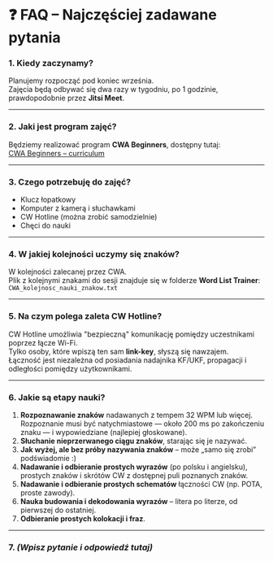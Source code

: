 # ❓ FAQ – Najczęściej zadawane pytania

### 1. Kiedy zaczynamy?  
Planujemy rozpocząć pod koniec września.  
Zajęcia będą odbywać się dwa razy w tygodniu, po 1 godzinie, prawdopodobnie przez **Jitsi Meet**.

---

### 2. Jaki jest program zajęć?  
Będziemy realizować program **CWA Beginners**, dostępny tutaj:  
[CWA Beginners – curriculum](https://cwops.org/wp-content/uploads/2025/02/Beginner-curriculum.htm)

---

### 3. Czego potrzebuję do zajęć?  
- Klucz łopatkowy  
- Komputer z kamerą i słuchawkami  
- CW Hotline (można zrobić samodzielnie)  
- Chęci do nauki

---

### 4. W jakiej kolejności uczymy się znaków?  
W kolejności zalecanej przez CWA.  
Plik z kolejnymi znakami do sesji znajduje się w folderze **Word List Trainer**:  
`CWA_kolejnosc_nauki_znakow.txt`

---

### 5. Na czym polega zaleta CW Hotline?  
CW Hotline umożliwia "bezpieczną" komunikację pomiędzy uczestnikami poprzez łącze Wi-Fi.  
Tylko osoby, które wpiszą ten sam **link-key**, słyszą się nawzajem.  
Łączność jest niezależna od posiadania nadajnika KF/UKF, propagacji i odległości pomiędzy użytkownikami.

---

### 6. Jakie są etapy nauki?  
1. **Rozpoznawanie znaków** nadawanych z tempem 32 WPM lub więcej.  
   Rozpoznanie musi być natychmiastowe — około 200 ms po zakończeniu znaku — i wypowiedziane (najlepiej głoskowane).  
2. **Słuchanie nieprzerwanego ciągu znaków**, starając się je nazywać.  
3. **Jak wyżej, ale bez próby nazywania znaków** – może „samo się zrobi” podświadomie :)  
4. **Nadawanie i odbieranie prostych wyrazów** (po polsku i angielsku), prostych znaków i skrótów CW z dostępnej puli poznanych znaków.  
5. **Nadawanie i odbieranie prostych schematów** łączności CW (np. POTA, proste zawody).  
6. **Nauka budowania i dekodowania wyrazów** – litera po literze, od pierwszej do ostatniej.  
7. **Odbieranie prostych kolokacji i fraz**.

---

### 7. *(Wpisz pytanie i odpowiedź tutaj)*

